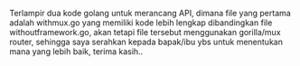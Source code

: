 Terlampir dua kode golang untuk merancang API, dimana file yang pertama adalah withmux.go yang memiliki kode lebih lengkap dibandingkan file withoutframework.go, akan tetapi file tersebut menggunakan gorilla/mux router, sehingga saya serahkan kepada bapak/ibu ybs untuk menentukan mana yang lebih baik, terima kasih..
